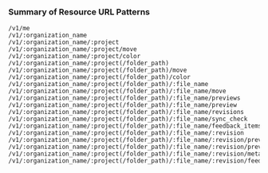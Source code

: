 ### Summary of Resource URL Patterns

    /v1/me
    /v1/:organization_name
    /v1/:organization_name/:project
    /v1/:organization_name/:project/move
    /v1/:organization_name/:project/color
    /v1/:organization_name/:project(/folder_path)
    /v1/:organization_name/:project(/folder_path)/move
    /v1/:organization_name/:project(/folder_path)/color
    /v1/:organization_name/:project(/folder_path)/:file_name
    /v1/:organization_name/:project(/folder_path)/:file_name/move
    /v1/:organization_name/:project(/folder_path)/:file_name/previews
    /v1/:organization_name/:project(/folder_path)/:file_name/preview
    /v1/:organization_name/:project(/folder_path)/:file_name/revisions
    /v1/:organization_name/:project(/folder_path)/:file_name/sync_check
    /v1/:organization_name/:project(/folder_path)/:file_name/feedback_items
    /v1/:organization_name/:project(/folder_path)/:file_name/:revision
    /v1/:organization_name/:project(/folder_path)/:file_name/:revision/preview
    /v1/:organization_name/:project(/folder_path)/:file_name/:revision/previews
    /v1/:organization_name/:project(/folder_path)/:file_name/:revision/meta
    /v1/:organization_name/:project(/folder_path)/:file_name/:revision/feedback_items
